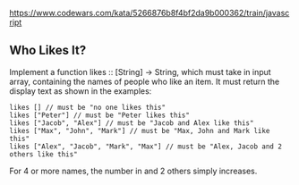 https://www.codewars.com/kata/5266876b8f4bf2da9b000362/train/javascript

## Who Likes It?

Implement a function likes :: [String] -> String, which must take in input array, containing the names of people who like an item. It must return the display text as shown in the examples:

```
likes [] // must be "no one likes this"
likes ["Peter"] // must be "Peter likes this"
likes ["Jacob", "Alex"] // must be "Jacob and Alex like this"
likes ["Max", "John", "Mark"] // must be "Max, John and Mark like this"
likes ["Alex", "Jacob", "Mark", "Max"] // must be "Alex, Jacob and 2 others like this"
```

For 4 or more names, the number in and 2 others simply increases.

